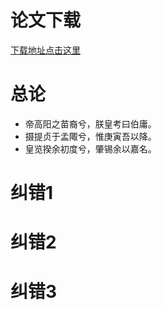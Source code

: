 # 论文下载
[下载地址点击这里](path_to_paper_address)

# 总论
- 帝高阳之苗裔兮，朕皇考曰伯庸。
- 摄提贞于孟陬兮，惟庚寅吾以降。
- 皇览揆余初度兮，肇锡余以嘉名。

# 纠错1

# 纠错2

# 纠错3
